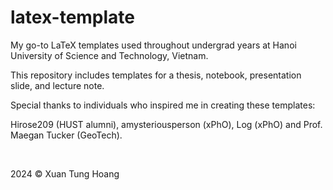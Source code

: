 # latex-template

My go-to LaTeX templates used throughout undergrad years at Hanoi University of Science and Technology, Vietnam.

This repository includes templates for a thesis, notebook, presentation slide, and lecture note.

Special thanks to individuals who inspired me in creating these templates:

Hirose209 (HUST alumni), amysteriousperson (xPhO), Log (xPhO) and Prof. Maegan Tucker (GeoTech).

<br />

2024 © Xuan Tung Hoang
